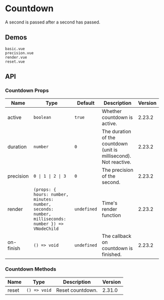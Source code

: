 # Countdown

A second is passed after a second has passed.

## Demos

```demo
basic.vue
precision.vue
render.vue
reset.vue
```

## API

### Countdown Props

| Name | Type | Default | Description | Version |
| --- | --- | --- | --- | --- |
| active | `boolean` | `true` | Whether countdown is active. | 2.23.2 |
| duration | `number` | `0` | The duration of the countdown (unit is millisecond). Not reactive. | 2.23.2 |
| precision | `0 \| 1 \| 2 \| 3` | `0` | The precision of the second. | 2.23.2 |
| render | `(props: { hours: number, minutes: number, seconds: number, milliseconds: number }) => VNodeChild` | `undefined` | Time's render function | 2.23.2 |
| on-finish | `() => void` | `undefined` | The callback on countdown is finished. | 2.23.2 |

### Countdown Methods

| Name  | Type         | Description      | Version |
| ----- | ------------ | ---------------- | ------- |
| reset | `() => void` | Reset countdown. | 2.31.0  |
